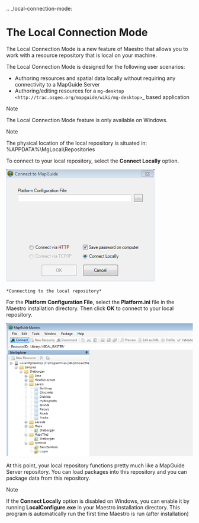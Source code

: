 .. _local-connection-mode:

# The Local Connection Mode

The Local Connection Mode is a new feature of Maestro that allows you to work with a resource repository that is local on your machine.

The Local Connection Mode is designed for the following user scenarios:

 * Authoring resources and spatial data locally without requiring any connectivity to a MapGuide Server
 * Authoring/editing resources for a `mg-desktop <http://trac.osgeo.org/mapguide/wiki/mg-desktop>`_ based application

> [!NOTE]
> The Local Connection Mode feature is only available on Windows.
    
> [!NOTE]
> The physical location of the local repository is situated in: %APPDATA%\MgLocal\Repositories

To connect to your local repository, select the **Connect Locally** option.

![](../images/connect_local.png)

    *Connecting to the local repository*

For the **Platform Configuration File**, select the **Platform.ini** file in the Maestro installation directory. Then click **OK** to connect to your local repository.

![](../images/local_repository.png)

At this point, your local repository functions pretty much like a MapGuide Server repository. You can load packages into this repository and you can package data from this repository.

> [!NOTE]
> If the **Connect Locally** option is disabled on Windows, you can enable it by running **LocalConfigure.exe** in your Maestro installation directory. This program is automatically run the first time Maestro is run (after installation)